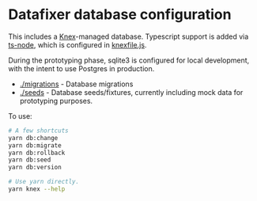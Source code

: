 # Datafixer database configuration

This includes a [Knex](http://knexjs.org/)-managed database. Typescript support is added via [ts-node](https://github.com/TypeStrong/ts-node), which is configured in [knexfile.js](./knexfile.js).

During the prototyping phase, sqlite3 is configured for local development, with the intent to use Postgres in production.

* [./migrations](./migrations) - Database migrations
* [./seeds](./seeds) - Database seeds/fixtures, currently including mock data for prototyping purposes.

To use:

```bash
# A few shortcuts
yarn db:change
yarn db:migrate
yarn db:rollback
yarn db:seed
yarn db:version

# Use yarn directly.
yarn knex --help
```

